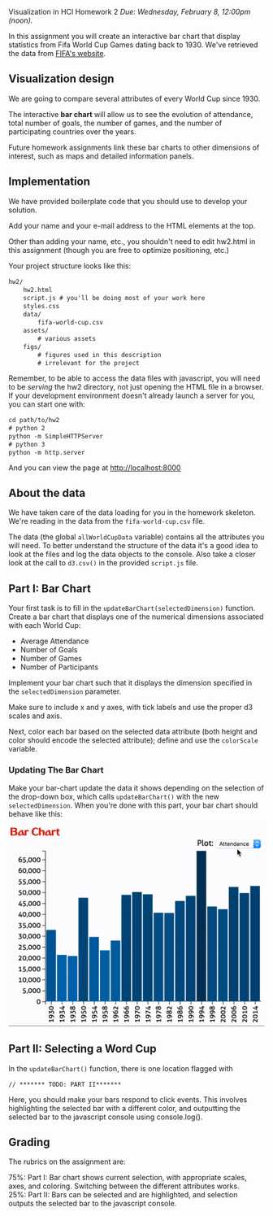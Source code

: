Visualization in HCI Homework 2
*Due: Wednesday, February 8, 12:00pm (noon).*

In this assignment you will create an interactive bar chart that display statistics from Fifa World Cup Games dating back to 1930. We've retrieved the data from [FIFA's website](http://www.fifa.com/fifa-tournaments/statistics-and-records/worldcup/).


## Visualization design

We are going to compare several attributes of every World Cup since 1930.

The interactive **bar chart** will allow us to see the evolution of attendance, total number of goals, the number of games, and the number of participating countries over the years.

Future homework assignments link these bar charts to other dimensions of interest, such as maps and detailed information panels.

## Implementation

We have provided boilerplate code that you should use to develop your solution.

Add your name and your e-mail address to the HTML elements at the top.

Other than adding your name, etc., you shouldn't need to edit hw2.html in this assignment (though you are free to optimize positioning, etc.)

Your project structure looks like this:

    hw2/
        hw2.html
        script.js # you'll be doing most of your work here
        styles.css
        data/
        	fifa-world-cup.csv
        assets/
        	# various assets
        figs/
        	# figures used in this description
        	# irrelevant for the project


Remember, to be able to access the data files with javascript, you will need to be *serving* the hw2 directory, not just opening the HTML file in a browser. If your development environment doesn't already launch a server for you, you can start one with:

    cd path/to/hw2
    # python 2
    python -m SimpleHTTPServer
    # python 3
    python -m http.server

And you can view the page at [http://localhost:8000](http://localhost:8000)

## About the data

We have taken care of the data loading for you in the homework skeleton. We're reading in the data from the `fifa-world-cup.csv` file.

The data (the global `allWorldCupData` variable) contains all the attributes you will need.
To better understand the structure of the data it's a good idea to look at the files and log the data objects to the console. Also take a closer look at the call to `d3.csv()` in the provided `script.js` file.

## Part I: Bar Chart

Your first task is to fill in the ``updateBarChart(selectedDimension)`` function. Create a bar chart that displays one of the numerical dimensions associated with each World Cup:

 * Average Attendance
 * Number of Goals
 * Number of Games
 * Number of Participants

Implement your bar chart such that it displays the dimension specified in the `selectedDimension` parameter.

Make sure to include x and y axes, with tick labels and use the proper d3 scales and axis.

Next, color each bar based on the selected data attribute (both height and color should encode the selected attribute); define and use the ``colorScale`` variable.

### Updating The Bar Chart

Make your bar-chart update the data it shows depending on the selection of the drop-down box, which calls `updateBarChart()` with the new `selectedDimension`.
When you're done with this part, your bar chart should behave like this:

![bar animation](figs/bar.gif)

## Part II: Selecting a Word Cup

In the `updateBarChart()` function, there is one location flagged with

    // ******* TODO: PART II*******

Here, you should make your bars respond to click events. This involves highlighting the selected bar with a different color, and outputting the selected bar to the javascript console using console.log().

## Grading

The rubrics on the assignment are:

75%: Part I: Bar chart shows current selection, with appropriate scales, axes, and coloring.  Switching between the different attributes works.  
25%: Part II: Bars can be selected and are highlighted, and selection outputs the selected bar to the javascript console.  
